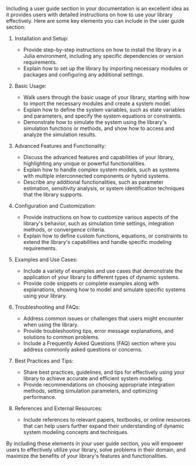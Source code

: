 Including a user guide section in your documentation is an excellent idea as it provides users with detailed instructions on how to use your library effectively. Here are some key elements you can include in the user guide section:

1. Installation and Setup:
   - Provide step-by-step instructions on how to install the library in a Julia environment, including any specific dependencies or version requirements.
   - Explain how to set up the library by importing necessary modules or packages and configuring any additional settings.

2. Basic Usage:
   - Walk users through the basic usage of your library, starting with how to import the necessary modules and create a system model.
   - Explain how to define the system variables, such as state variables and parameters, and specify the system equations or constraints.
   - Demonstrate how to simulate the system using the library's simulation functions or methods, and show how to access and analyze the simulation results.

3. Advanced Features and Functionality:
   - Discuss the advanced features and capabilities of your library, highlighting any unique or powerful functionalities.
   - Explain how to handle complex system models, such as systems with multiple interconnected components or hybrid systems.
   - Describe any additional functionalities, such as parameter estimation, sensitivity analysis, or system identification techniques that the library supports.

4. Configuration and Customization:
   - Provide instructions on how to customize various aspects of the library's behavior, such as simulation time settings, integration methods, or convergence criteria.
   - Explain how to define custom functions, equations, or constraints to extend the library's capabilities and handle specific modeling requirements.

5. Examples and Use Cases:
   - Include a variety of examples and use cases that demonstrate the application of your library to different types of dynamic systems.
   - Provide code snippets or complete examples along with explanations, showing how to model and simulate specific systems using your library.

6. Troubleshooting and FAQs:
   - Address common issues or challenges that users might encounter when using the library.
   - Provide troubleshooting tips, error message explanations, and solutions to common problems.
   - Include a Frequently Asked Questions (FAQ) section where you address commonly asked questions or concerns.

7. Best Practices and Tips:
   - Share best practices, guidelines, and tips for effectively using your library to achieve accurate and efficient system modeling.
   - Provide recommendations on choosing appropriate integration methods, setting simulation parameters, and optimizing performance.

8. References and External Resources:
   - Include references to relevant papers, textbooks, or online resources that can help users further expand their understanding of dynamic system modeling concepts and techniques.

By including these elements in your user guide section, you will empower users to effectively utilize your library, solve problems in their domain, and maximize the benefits of your library's features and functionalities.